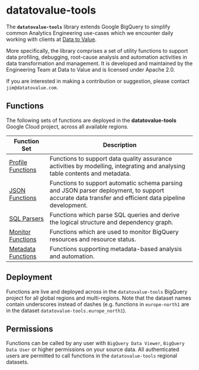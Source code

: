 # datatovalue-tools

The **`datatovalue-tools`** library extends Google BigQuery to simplify common Analytics Engineering use-cases which we encounter daily  working with clients at [Data to Value](https://datatovalue.com/). 

More specifically, the library comprises a set of utility functions to support data profiling, debugging, root-cause analysis and automation activities in data transformation and management. It is developed and maintained by the Engineering Team at Data to Value and is licensed under Apache 2.0. 

If you are interested in making a contribution or suggestion, please contact `jim@datatovalue.com`.

## Functions
The following sets of functions are deployed in the **datatovalue-tools** Google Cloud project, across all available regions.

Function Set | Description
--- | ---
[Profile Functions](docs/profile_functions.md) | Functions to support data quality assurance activities by modelling, integrating and analysing table contents and metadata.
[JSON Functions](docs/json_functions.md) | Functions to support automatic schema parsing and JSON parser deployment, to support accurate data transfer and efficient data pipeline development.
[SQL Parsers](docs/sql_parsers.md) | Functions which parse SQL queries and derive the logical structure and dependency graph.
[Monitor Functions](docs/monitor_functions.md) | Functions which are used to monitor BigQuery resources and resource status.
[Metadata Functions](docs/metadata_functions.md) | Functions supporting metadata-based analysis and automation.

## Deployment
Functions are live and deployed across in the `datatovalue-tools` BigQuery project for all global regions and multi-regions. Note that the dataset names contain underscores instead of dashes (e.g. functions in `europe-north1` are in the dataset `datatovalue-tools.europe_north1`).

## Permissions
Functions can be called by any user with `BigQuery Data Viewer`, `BigQuery Data User` or higher permissions on your source data. All authenticated users are permitted to call functions in the `datatovalue-tools` regional datasets.
